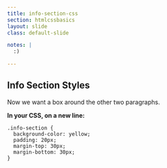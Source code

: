 ```yaml
---
title: info-section-css
section: htmlcssbasics
layout: slide
class: default-slide

notes: |
  :)

---
```


## Info Section Styles

Now we want a box around the other two paragraphs.

**In your CSS, on a new line:**

    .info-section {
      background-color: yellow;
      padding: 20px;
      margin-top: 30px;
      margin-bottom: 30px;
    }
